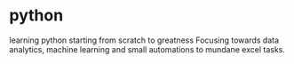 # python
learning python starting from scratch to greatness
Focusing towards data analytics, machine learning and small automations to mundane excel tasks.
